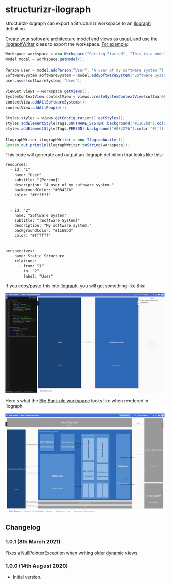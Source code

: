 # structurizr-ilograph

structurizr-ilograph can export a Structurizr workspace to an [Ilograph](https://www.ilograph.com) definition.

Create your software architecture model and views as usual, and use the [IlographWriter](https://github.com/structurizr/java-extensions/blob/master/structurizr-ilograph/src/com/structurizr/io/ilograph/IlographWriter.java) class to export the workspace. [For example](https://github.com/structurizr/java-extensions/blob/master/structurizr-examples/src/com/structurizr/example/Ilograph.java):

```java
Workspace workspace = new Workspace("Getting Started", "This is a model of my software system.");
Model model = workspace.getModel();

Person user = model.addPerson("User", "A user of my software system.");
SoftwareSystem softwareSystem = model.addSoftwareSystem("Software System", "My software system.");
user.uses(softwareSystem, "Uses");

ViewSet views = workspace.getViews();
SystemContextView contextView = views.createSystemContextView(softwareSystem, "SystemContext", "An example of a System Context diagram.");
contextView.addAllSoftwareSystems();
contextView.addAllPeople();

Styles styles = views.getConfiguration().getStyles();
styles.addElementStyle(Tags.SOFTWARE_SYSTEM).background("#1168bd").color("#ffffff");
styles.addElementStyle(Tags.PERSON).background("#08427b").color("#ffffff").shape(Shape.Person);

IlographWriter ilographWriter = new IlographWriter();
System.out.println(ilographWriter.toString(workspace));
```

This code will generate and output an Ilograph definition that looks like this:

```
resources:
  - id: "1"
    name: "User"
    subtitle: "[Person]"
    description: "A user of my software system."
    backgroundColor: "#08427b"
    color: "#ffffff"


  - id: "2"
    name: "Software System"
    subtitle: "[Software System]"
    description: "My software system."
    backgroundColor: "#1168bd"
    color: "#ffffff"


perspectives:
  - name: Static Structure
    relations:
      - from: "1"
        to: "2"
        label: "Uses"
```

If you copy/paste this into [Ilograph](https://app.ilograph.com/), you will get something like this:

![An example Ilograph](docs/images/getting-started.png)

Here's what the [Big Bank plc workspace](https://structurizr.com/share/36141/) looks like when rendered in Ilograph. 

![An example Ilograph](docs/images/bigbankplc.png)


## Changelog

### 1.0.1 (8th March 2021)

Fixes a NullPointerException when writing older dynamic views.

### 1.0.0 (14th August 2020)

- Initial version.
